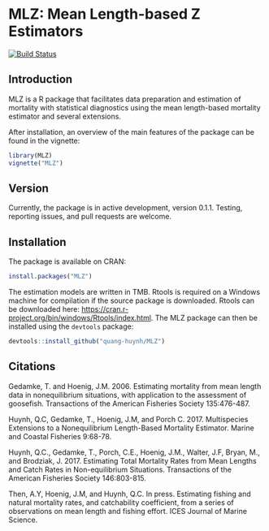 # MLZ: Mean Length-based Z Estimators

[![Build Status](https://travis-ci.org/quang-huynh/MLZ.svg?branch=master)](https://travis-ci.org/quang-huynh/MLZ)

## Introduction
MLZ is a R package that facilitates data preparation and estimation of mortality with statistical diagnostics using the mean length-based mortality estimator and several extensions.

After installation, an overview of the main features of the package can be found in the vignette:
```r
library(MLZ)
vignette("MLZ")
```

## Version
Currently, the package is in active development, version 0.1.1. Testing, reporting issues, and pull requests are welcome.

## Installation
The package is available on CRAN:
```r
install.packages("MLZ")
```

The estimation models are written in TMB. Rtools is required on a Windows machine for compilation if the source package is downloaded. Rtools can be downloaded here: https://cran.r-project.org/bin/windows/Rtools/index.html. The MLZ package can then be installed using the `devtools` package:
```r
devtools::install_github("quang-huynh/MLZ")
```

## Citations
Gedamke, T. and Hoenig, J.M. 2006. Estimating mortality from mean length data in nonequilibrium situations, with application to the assessment of goosefish. Transactions of the American Fisheries Society 135:476-487.

Huynh, Q.C, Gedamke, T., Hoenig, J.M, and Porch C. 2017. Multispecies Extensions to a Nonequilibrium Length-Based Mortality Estimator. Marine and Coastal Fisheries 9:68-78.

Huynh, Q.C., Gedamke, T., Porch, C.E., Hoenig, J.M., Walter, J.F, Bryan, M., and Brodziak, J. 2017. Estimating Total Mortality Rates from Mean Lengths and Catch Rates in Non-equilibrium Situations. Transactions of the American Fisheries Society 146:803-815.

Then, A.Y, Hoenig, J.M, and Huynh, Q.C. In press. Estimating fishing and natural mortality rates, and catchability coefficient, from a series of observations on mean length and fishing effort. ICES Journal of Marine Science.
